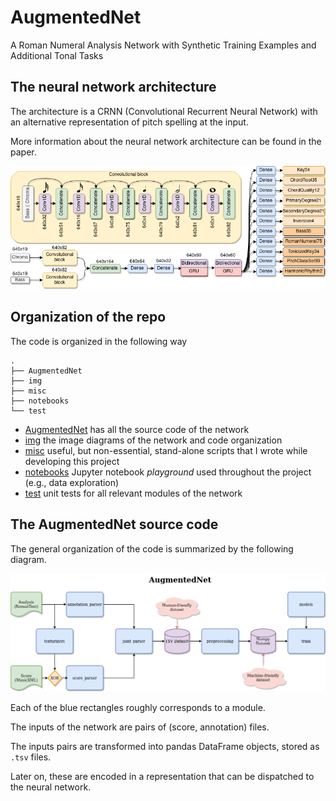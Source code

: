 # AugmentedNet
A Roman Numeral Analysis Network with Synthetic Training Examples and Additional Tonal Tasks


## The neural network architecture

The architecture is a CRNN (Convolutional Recurrent Neural Network) with an alternative representation of pitch spelling at the input.

More information about the neural network architecture can be found in the paper.

![AugmentedNet Architecture](img/AugmentedNetArchitecture.png)


## Organization of the repo

The code is organized in the following way
```
.
├── AugmentedNet
├── img
├── misc
├── notebooks
└── test
```

- [AugmentedNet](AugmentedNet) has all the source code of the network
- [img](img) the image diagrams of the network and code organization
- [misc](misc) useful, but non-essential, stand-alone scripts that I wrote while developing this project
- [notebooks](notebooks) Jupyter notebook *playground* used throughout the project (e.g., data exploration)
- [test](test) unit tests for all relevant modules of the network

## The AugmentedNet source code

The general organization of the code is summarized by the following diagram.

![AugmentedNet](img/AugmentedNetCode.png)

Each of the blue rectangles roughly corresponds to a module.

The inputs of the network are pairs of (score, annotation) files.

The inputs pairs are transformed into pandas DataFrame objects, stored as `.tsv` files.

Later on, these are encoded in a representation that can be dispatched to the neural network.

